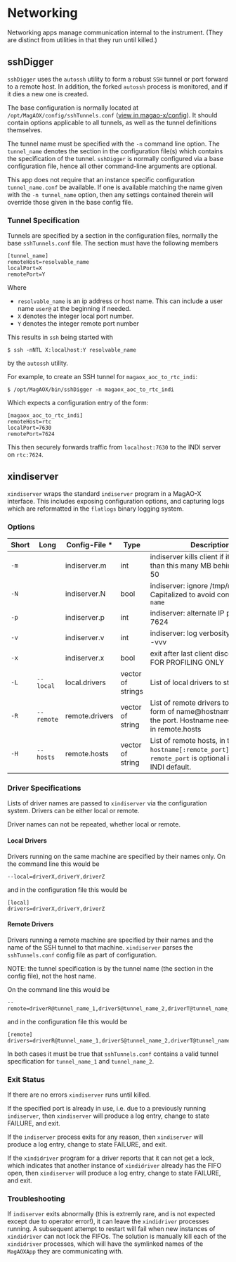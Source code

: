 # Networking

Networking apps manage communication internal to the instrument. (They are distinct from utilities in that they run until killed.)

## sshDigger

`sshDigger` uses the `autossh` utility to form a robust `SSH` tunnel or port forward to a remote host.  In addition, the forked `autossh` process is monitored, and if it dies a new one is created.

The base configuration is normally located at `/opt/MagAOX/config/sshTunnels.conf` ([view in magao-x/config](https://github.com/magao-x/config/blob/master/sshTunnels.conf)).  It should contain options applicable to all tunnels, as well as the tunnel definitions themselves.

The tunnel name must be specified with the `-n` command line option. The `tunnel_name` denotes the section in the configuration file(s) which contains the specification of the tunnel. `sshDigger` is normally configured via a base configuration file, hence all other command-line arguments are optional.

This app does not require that an instance specific configuration `tunnel_name.conf` be available.  If one is available matching the name given with the `-n tunnel_name` option, then any settings contained therein will override those given in the base config file.

### Tunnel Specification

Tunnels are specified by a section in the configuration files, normally the base `sshTunnels.conf` file.  The section must have the following members

```
[tunnel_name]
remoteHost=resolvable_name
localPort=X
remotePort=Y
```

Where
- `resolvable_name` is an ip address or host name.  This can include a user name `user@` at the beginning if needed.
- `X` denotes the integer local port number.
- `Y` denotes the integer remote port number

This results in `ssh` being started with

```
$ ssh -nNTL X:localhost:Y resolvable_name
```

by the `autossh` utility.

For example, to create an SSH tunnel for `magaox_aoc_to_rtc_indi`:
```
$ /opt/MagAOX/bin/sshDigger -n magaox_aoc_to_rtc_indi
```

Which expects a configuration entry of the form:
```
[magaox_aoc_to_rtc_indi]
remoteHost=rtc
localPort=7630
remotePort=7624
```

This then securely forwards traffic from `localhost:7630` to the INDI server on `rtc:7624`.

## xindiserver

`xindiserver` wraps the standard `indiserver` program in a MagAO-X interface.  This includes exposing configuration options, and capturing logs which are reformatted in the `flatlogs` binary logging system.

### Options

| Short | Long              | Config-File *        | Type              | Description |
|-------|-------------------|----------------------|-------------------|-------|
| `-m`  |                   | indiserver.m         | int               | indiserver kills client if it gets more than this many MB behind, default 50 |
| `-N`  |                   | indiserver.N         | bool              | indiserver: ignore /tmp/noindi. Capitalized to avoid conflict with `--name` |
| `-p`  |                   | indiserver.p         | int               | indiserver: alternate IP port, default 7624 |
| `-v`  |                   | indiserver.v         | int               | indiserver: log verbosity, -v, -vv or -vvv |
| `-x`  |                   | indiserver.x         | bool              | exit after last client disconnects -- FOR PROFILING ONLY |
| `-L`  | `--local`         | local.drivers        | vector of strings | List of local drivers to start. |
| `-R`  | `--remote`        | remote.drivers       | vector of string  | List of remote drivers to start, in the form of name\@hostname without the port.  Hostname needs an entry in remote.hosts |
| `-H`  | `--hosts`         | remote.hosts         | vector of string  | List of remote hosts, in the form of `hostname[:remote_port]:local_port`.  `remote_port` is optional if it is the INDI default. |

### Driver Specifications

Lists of driver names are passed to `xindiserver` via the configuration system.  Drivers can be either local or remote.

Driver names can not be repeated, whether local or remote.

#### Local Drivers

Drivers running on the same machine are specified by their names only.  On the command line this would be
```
--local=driverX,driverY,driverZ
```
and in the configuration file this would be
```
[local]
drivers=driverX,driverY,driverZ
```

#### Remote Drivers

Drivers running a remote machine are specified by their names and the name of the SSH tunnel to that machine.  `xindiserver` parses the `sshTunnels.conf` config file as part of configuration.

NOTE: the tunnel specification is by the tunnel name (the section in the config file), not the host name.

On the command line this would be
```
--remote=driverR@tunnel_name_1,driverS@tunnel_name_2,driverT@tunnel_name_1
```
and in the configuration file this would be
```
[remote]
drivers=driverR@tunnel_name_1,driverS@tunnel_name_2,driverT@tunnel_name_1
```

In both cases it must be true that `sshTunnels.conf` contains a valid tunnel specification for `tunnel_name_1` and `tunnel_name_2`.

### Exit Status

If there are no errors `xindiserver` runs until killed.

If the specified port is already in use, i.e. due to a previously running `indiserver`, then `xindiserver` will produce a log entry, change to state FAILURE, and exit.

If the `indiserver` process exits for any reason, then `xindiserver` will produce a log entry, change to state FAILURE, and exit.

If the `xindidriver` program for a driver reports that it can not get a lock, which indicates that another instance of `xindidriver` already has the FIFO open, then `xindiserver` will produce a log entry, change to state FAILURE, and exit.


### Troubleshooting

If `indiserver` exits abnormally (this is extremly rare, and is not expected except due to operator error!), it can leave the `xindidriver` processes running.  A subsequent attempt to restart will fail when new instances of `xindidriver` can not lock the FIFOs.  The solution is manually kill each of the `xindidriver` processes, which will have the symlinked names of the `MagAOXApp` they are communicating with.
